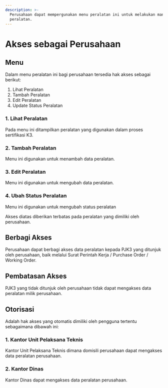 ```yaml
---
description: >-
  Perusahaan dapat mempergunakan menu peralatan ini untuk melakukan manajemen
  peralatan.
---
```


# Akses sebagai Perusahaan

## Menu

Dalam menu peralatan ini bagi perusahaan tersedia hak akses sebagai berikut:

1. Lihat Peralatan
2. Tambah Peralatan
3. Edit Peralatan
4. Update Status Peralatan

### 1. Lihat Peralatan

Pada menu ini ditampilkan peralatan yang digunakan dalam proses sertifikasi K3.

### 2. Tambah Peralatan

Menu ini digunakan untuk menambah data peralatan.

### 3. Edit Peralatan

Menu ini digunakan untuk mengubah data peralatan.

### 4. Ubah Status Peralatan

Menu ini digunakan untuk mengubah status peralatan

Akses diatas diberikan terbatas pada peralatan yang dimiliki oleh perusahaan.

## Berbagi Akses

Perusahaan dapat berbagi akses data peralatan kepada PJK3 yang ditunjuk oleh perusahaan, baik melalui Surat Perintah Kerja / Purchase Order / Working Order.

## Pembatasan Akses

PJK3 yang tidak ditunjuk oleh perusahaan tidak dapat mengakses data peralatan milik perusahaan.

## Otorisasi

Adalah hak akses yang otomatis dimiliki oleh pengguna tertentu sebagaimana dibawah ini:

### 1. Kantor Unit Pelaksana Teknis

Kantor Unit Pelaksana Teknis dimana domisili perusahaan dapat mengakses data peralatan perusahaan.

### 2. Kantor Dinas

Kantor Dinas dapat mengakses data peralatan perusahaan.

